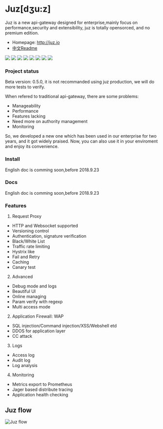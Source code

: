 # Juz[dʒu:z]

Juz is a new api-gateway designed for enterprise,mainly focus on performance,security and extensibility, juz is totally opensorced, and no premium edition.

- Homepage: http://juz.io
- <a href="ReadmeCn.md">中文Readme</a>

[![](https://sourcerer.io/fame/sunface/mafanr/juz/images/0)](https://sourcerer.io/fame/sunface/mafanr/juz/links/0)
[![](https://sourcerer.io/fame/sunface/mafanr/juz/images/1)](https://sourcerer.io/fame/sunface/mafanr/juz/links/1)
[![](https://sourcerer.io/fame/sunface/mafanr/juz/images/2)](https://sourcerer.io/fame/sunface/mafanr/juz/links/2)
[![](https://sourcerer.io/fame/sunface/mafanr/juz/images/3)](https://sourcerer.io/fame/sunface/mafanr/juz/links/3)
[![](https://sourcerer.io/fame/sunface/mafanr/juz/images/4)](https://sourcerer.io/fame/sunface/mafanr/juz/links/4)
[![](https://sourcerer.io/fame/sunface/mafanr/juz/images/5)](https://sourcerer.io/fame/sunface/mafanr/juz/links/5)
[![](https://sourcerer.io/fame/sunface/mafanr/juz/images/6)](https://sourcerer.io/fame/sunface/mafanr/juz/links/6)
[![](https://sourcerer.io/fame/sunface/mafanr/juz/images/7)](https://sourcerer.io/fame/sunface/mafanr/juz/links/7)

### Project status
Beta version: 0.5.0, it is not recommanded using juz production, we will do more tests to verify.

When refered to traditional api-gateway, there are some problems:
- Manageability
- Performance
- Features lacking
- Need more on authority management
- Monitoring

So, we developed a new one which has been used in our enterprise for two years,  and it got widely praised. Now, you can also use it in your enviroment and enjoy its convenience.

### Install
English doc  is comming soon,before 2018.9.23

### Docs
English doc  is comming soon,before 2018.9.23

### Features

1. Request Proxy
- HTTP and Websocket supported
- Versioning control
- Authentication, signature verification
- Black/White List
- Traffic rate limiting
- Hystrix like 
- Fail and Retry
- Caching
- Canary test

2. Advanced
- Debug mode and logs
- Beautiful UI
- Online managing
- Param verify with regexp
- Multi access mode

2. Application Firewall: WAP
- SQL injection/Command injection/XSS/Webshell etd
- DDOS for application layer
- CC attack

3. Logs
- Access log
- Audit log
- Log analysis

4. Monitoring
- Metrics export to Prometheus
- Jager based distribute tracing
- Application health checking


Juz flow
--- 
![Juz flow](https://upload-images.jianshu.io/upload_images/8245841-09ab7c05653b1bfd.jpeg?imageMogr2/auto-orient/strip%7CimageView2/2/w/1240)